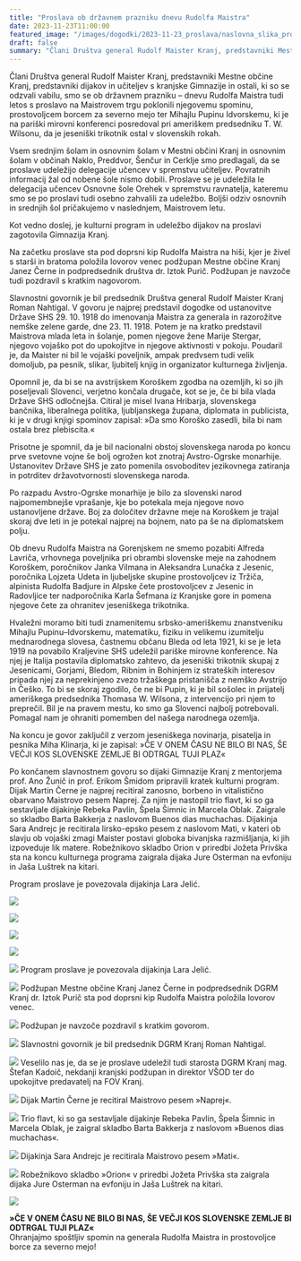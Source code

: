 ```yaml
---
title: "Proslava ob državnem prazniku dnevu Rudolfa Maistra" 
date: 2023-11-23T11:00:00
featured_image: "/images/dogodki/2023-11-23_proslava/naslovna_slika_proslava-2023-11-23.png"
draft: false
summary: "Člani Društva general Rudolf Maister Kranj, predstavniki Mestne občine Kranj, predstavniki dijakov in učiteljev s kranjske Gimnazije in ostali, ki so se odzvali vabilu, smo se ob državnem prazniku – dnevu Rudolfa Maistra tudi letos s proslavo na Maistrovem trgu poklonili njegovemu spominu ..."
---
```


Člani Društva general Rudolf Maister Kranj, predstavniki Mestne občine Kranj, predstavniki dijakov in učiteljev s kranjske Gimnazije in ostali, ki so se odzvali vabilu, smo se ob državnem prazniku – dnevu Rudolfa Maistra tudi letos s proslavo na Maistrovem trgu poklonili njegovemu spominu, prostovoljcem borcem za severno mejo ter Mihajlu Pupinu Idvorskemu, ki je na pariški mirovni konferenci posredoval pri ameriškem predsedniku T. W. Wilsonu, da je jeseniški trikotnik ostal v slovenskih rokah.

Vsem srednjim šolam in osnovnim šolam v Mestni občini Kranj in osnovnim šolam v občinah Naklo, Preddvor, Šenčur in Cerklje smo predlagali, da se proslave udeležijo delegacije učencev v spremstvu učiteljev. Povratnih informacij žal od nobene šole nismo dobili. Proslave se je udeležila le delegacija učencev Osnovne šole Orehek v spremstvu ravnatelja, kateremu smo se po proslavi tudi osebno zahvalili za udeležbo. Boljši odziv osnovnih in srednjih šol pričakujemo v naslednjem, Maistrovem letu.

Kot vedno doslej, je kulturni program in udeležbo dijakov na proslavi zagotovila Gimnazija Kranj.

Na začetku proslave sta pod doprsni kip Rudolfa Maistra na hiši, kjer  je živel s starši in bratoma položila lovorov venec podžupan Mestne občine Kranj Janez Černe in podpredsednik društva dr. Iztok Purič. Podžupan je navzoče tudi pozdravil s kratkim nagovorom.

Slavnostni govornik je bil predsednik Društva general Rudolf Maister Kranj Roman Nahtigal. V govoru je najprej predstavil dogodke od ustanovitve Države SHS 29. 10. 1918 do imenovanja Maistra za generala in razorožitve nemške zelene garde, dne 23. 11. 1918.  Potem je na kratko predstavil Maistrova mlada leta in šolanje, pomen njegove žene Marije Stergar, njegovo vojaško pot do upokojitve in njegove aktivnosti v pokoju. Poudaril je, da Maister ni bil le vojaški poveljnik, ampak predvsem tudi velik domoljub, pa pesnik, slikar, ljubitelj knjig in organizator kulturnega življenja.

Opomnil je, da bi se na avstrijskem Koroškem zgodba na ozemljih, ki so jih poseljevali Slovenci, verjetno končala drugače, kot se je, če bi bila vlada Države SHS odločnejša. Citiral je misel Ivana Hribarja, slovenskega bančnika, liberalnega politika, ljubljanskega župana, diplomata in publicista, ki je v drugi knjigi spominov zapisal: »Da smo Koroško zasedli, bila bi nam ostala brez plebiscita.«

Prisotne je spomnil, da je bil nacionalni obstoj slovenskega naroda po koncu prve svetovne vojne še bolj ogrožen kot znotraj Avstro-Ogrske monarhije. Ustanovitev Države SHS je zato pomenila osvoboditev jezikovnega zatiranja in potrditev državotvornosti slovenskega naroda.

Po razpadu Avstro-Ogrske monarhije je bilo za slovenski narod najpomembnejše vprašanje, kje bo potekala meja njegove novo ustanovljene države. Boj za določitev državne meje na Koroškem je trajal skoraj dve leti in je potekal najprej na bojnem, nato pa še na diplomatskem polju.

Ob dnevu Rudolfa Maistra na Gorenjskem ne smemo pozabiti Alfreda Lavriča, vrhovnega poveljnika pri obrambi slovenske meje na zahodnem Koroškem, poročnikov Janka Vilmana in Aleksandra Lunačka z Jesenic, poročnika Lojzeta Udeta in ljubeljske skupine prostovoljcev iz Tržiča, alpinista Rudolfa Badjure in Alpske čete prostovoljcev z Jesenic in Radovljice ter nadporočnika Karla Šefmana iz Kranjske gore in pomena njegove čete za ohranitev jeseniškega trikotnika.

Hvaležni moramo biti tudi znamenitemu srbsko-ameriškemu znanstveniku  Mihajlu Pupinu–Idvorskemu, matematiku, fiziku in velikemu izumitelju mednarodnega slovesa, častnemu občanu Bleda od leta 1921, ki se je leta 1919 na povabilo Kraljevine SHS udeležil pariške mirovne konference. Na njej je Italija postavila diplomatsko zahtevo, da  jeseniški trikotnik skupaj z Jesenicami, Gorjami, Bledom, Ribnim in Bohinjem iz strateških interesov pripada njej za neprekinjeno zvezo tržaškega pristanišča z nemško Avstrijo in Češko. To bi se skoraj zgodilo, če ne bi Pupin, ki je bil sošolec in prijatelj ameriškega predsednika Thomasa W. Wilsona, z intervencijo pri njem to preprečil. Bil je na pravem mestu, ko smo ga Slovenci najbolj potrebovali. Pomagal nam je ohraniti pomemben del našega narodnega ozemlja. 

Na koncu je govor zaključil z verzom jeseniškega novinarja, pisatelja in pesnika Miha Klinarja, ki je zapisal: 
 »ČE V ONEM ČASU NE BILO BI NAS, ŠE VEČJI KOS SLOVENSKE ZEMLJE BI ODTRGAL TUJI PLAZ«

Po končanem slavnostnem govoru so dijaki Gimnazije Kranj z mentorjema prof. Ano Žunič in prof. Erikom Šmidom pripravili kratek kulturni program. Dijak Martin Černe je najprej recitiral zanosno, borbeno in vitalistično obarvano Maistrovo pesem Naprej. Za njim je nastopil trio flavt, ki so ga sestavljale dijakinje Rebeka Pavlin, Špela Šimnic in Marcela Oblak. Zaigrale so skladbo Barta Bakkerja z naslovom Buenos dias muchachas. Dijakinja Sara Andrejc je recitirala lirsko-epsko pesem z naslovom Mati, v kateri ob slavju ob vojaški zmagi Maister postavi globoka bivanjska razmišljanja, ki jih izpoveduje lik matere. Robežnikovo skladbo Orion v priredbi Jožeta Privška sta na koncu kulturnega programa zaigrala dijaka Jure Osterman na evfoniju in Jaša Luštrek na kitari.

Program proslave je povezovala dijakinja Lara Jelić. 

![](/images/dogodki/2023-11-23_proslava/proslava-2023-11-23-01.png " ")

![](/images/dogodki/2023-11-23_proslava/proslava-2023-11-23-02.png " ")

![](/images/dogodki/2023-11-23_proslava/proslava-2023-11-23-03.png " ")

![](/images/dogodki/2023-11-23_proslava/proslava-2023-11-23-04.png " ")

![](/images/dogodki/2023-11-23_proslava/proslava-2023-11-23-05.png " ")
Program proslave je povezovala dijakinja  Lara Jelić.

![](/images/dogodki/2023-11-23_proslava/proslava-2023-11-23-06.png " ")
Podžupan Mestne občine Kranj Janez Černe in podpredsednik DGRM Kranj dr. Iztok Purič sta pod doprsni kip Rudolfa Maistra položila lovorov venec.

![](/images/dogodki/2023-11-23_proslava/proslava-2023-11-23-07.png " ")
Podžupan je navzoče pozdravil s kratkim govorom. 

![](/images/dogodki/2023-11-23_proslava/proslava-2023-11-23-08.png " ")
Slavnostni govornik je bil predsednik DGRM Kranj Roman Nahtigal.

![](/images/dogodki/2023-11-23_proslava/proslava-2023-11-23-09.png " ")
Veselilo nas je, da se je proslave udeležil tudi starosta DGRM Kranj mag. Štefan Kadoič, nekdanji kranjski podžupan in direktor VŠOD ter do upokojitve predavatelj na FOV Kranj. 

![](/images/dogodki/2023-11-23_proslava/proslava-2023-11-23-10.png " ")
Dijak Martin Černe je recitiral Maistrovo pesem »Naprej«.

![](/images/dogodki/2023-11-23_proslava/proslava-2023-11-23-11.png " ")
Trio flavt, ki so ga sestavljale dijakinje Rebeka Pavlin, Špela Šimnic in Marcela Oblak, je zaigral skladbo Barta Bakkerja z naslovom »Buenos dias muchachas«.

![](/images/dogodki/2023-11-23_proslava/proslava-2023-11-23-12.png " ")
Dijakinja Sara Andrejc je recitirala Maistrovo pesem »Mati«.

![](/images/dogodki/2023-11-23_proslava/proslava-2023-11-23-13.png " ")
Robežnikovo skladbo »Orion« v priredbi Jožeta Privška  sta zaigrala dijaka Jure Osterman na evfoniju in Jaša Luštrek na kitari.

![](/images/dogodki/2023-11-23_proslava/proslava-2023-11-23-14.png " ")

**»ČE V ONEM ČASU NE BILO BI NAS, ŠE VEČJI KOS SLOVENSKE ZEMLJE BI ODTRGAL TUJI PLAZ«**  
Ohranjajmo spoštljiv spomin na generala Rudolfa Maistra in prostovoljce borce za severno mejo!

